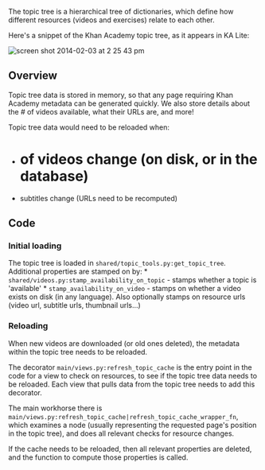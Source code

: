 The topic tree is a hierarchical tree of dictionaries, which define how different resources (videos and exercises) relate to each other.

Here's a snippet of the Khan Academy topic tree, as it appears in KA Lite:

![screen shot 2014-02-03 at 2 25 43 pm](https://f.cloud.github.com/assets/4072455/2070940/3584eddc-8d22-11e3-91d6-734f1b46e277.png)

## Overview

Topic tree data is stored in memory, so that any page requiring Khan Academy metadata can be generated quickly.  We also store details about the # of videos available, what their URLs are, and more!

Topic tree data would need to be reloaded when:
* # of videos change (on disk, or in the database)
* subtitles change (URLs need to be recomputed)

## Code

### Initial loading

The topic tree is loaded in `shared/topic_tools.py:get_topic_tree`.  
Additional properties are stamped on by:
    * `shared/videos.py:stamp_availability_on_topic` - stamps whether a topic is 'available'
    * `stamp_availability_on_video` - stamps on whether a video exists on disk (in any language).  Also optionally stamps on resource urls (video url, subtitle urls, thumbnail urls...)

### Reloading

When new videos are downloaded (or old ones deleted), the metadata within the topic tree needs to be reloaded.

The decorator `main/views.py:refresh_topic_cache` is the entry point in the code for a view to check on resources, to see if the topic tree data needs to be reloaded.  Each view that pulls data from the topic tree needs to add this decorator.

The main workhorse there is `main/views.py:refresh_topic_cache|refresh_topic_cache_wrapper_fn`, which examines a node (usually representing the requested page's position in the topic tree), and does all relevant checks for resource changes.

If the cache needs to be reloaded, then all relevant properties are deleted, and the function to compute those properties is called.

